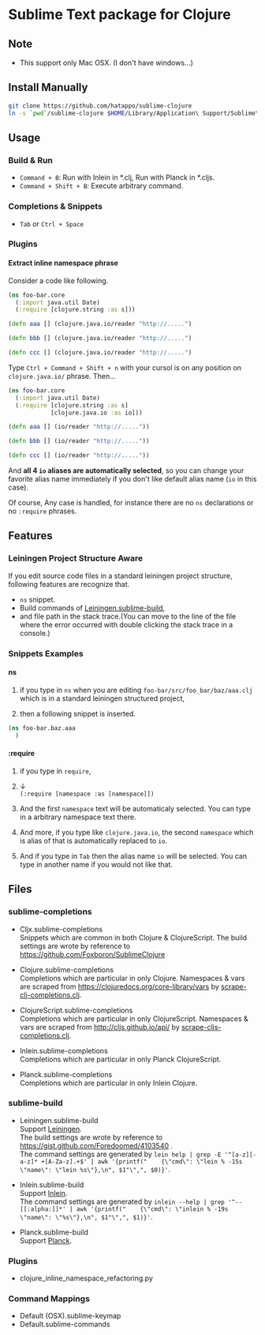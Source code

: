# Sublime Text package for Clojure

## Note

* This support only Mac OSX. (I don't have windows...)




## Install Manually

```sh
git clone https://github.com/hatappo/sublime-clojure
ln -s `pwd`/sublime-clojure $HOME/Library/Application\ Support/Sublime\ Text\ 3/Packages/sublime-clojure
```



## Usage

### Build & Run

* `Command + B`: Run with Inlein in *.clj, Run with Planck in *.cljs.
* `Command + Shift + B`: Execute arbitrary command.

### Completions & Snippets

* `Tab` or `Ctrl + Space`

### Plugins

#### Extract inline namespace phrase

Consider a code like following.

```clojure
(ns foo-bar.core
  (:import java.util Date)
  (:require [clojure.string :as s]))

(defn aaa [] (clojure.java.io/reader "http://.....")

(defn bbb [] (clojure.java.io/reader "http://.....")

(defn ccc [] (clojure.java.io/reader "http://.....")
```

Type `Ctrl + Command + Shift + n` with your cursol is on any position on `clojure.java.io/` phrase. Then...

```clojure
(ns foo-bar.core
  (:import java.util Date)
  (:require [clojure.string :as s]
            [clojure.java.io :as io]))

(defn aaa [] (io/reader "http://....."))

(defn bbb [] (io/reader "http://....."))

(defn ccc [] (io/reader "http://....."))
```

And **all 4 `io` aliases are automatically selected**, so you can change your favorite alias name immediately if you don't like default alias name (`io` in this case).

Of course, Any case is handled, for instance there are no `ns` declarations or no `:require` phrases.

## Features

### Leiningen Project Structure Aware

If you edit source code files in a standard leiningen project structure,
following features are recognize that.

* `ns` snippet.
* Build commands of [Leiningen.sublime-build](Leiningen.sublime-build),
* and file path in the stack trace.(You can move to the line of the file where the error occurred with double clicking the stack trace in a console.)


### Snippets Examples

#### ns


1. if you type in `ns` when you are editing `foo-bar/src/foo_bar/baz/aaa.clj` which is in a standard leiningen structured project,

2. then a following snippet is inserted.

```clojure
(ns foo-bar.baz.aaa
  )
```

#### :require

1. if you type in `require`,

2. ↓  
`(:require [namespace :as [namespace]])`

3. And the first `namespace` text will be automaticaly selected.
You can type in a arbitrary namespace text there.

4. And more, if you type like `clojure.java.io`,
the second `namespace` which is alias of that is automatically replaced to `io`.

5. And if you type in `Tab` then the alias name `io` will be selected.
You can type in another name if you would not like that.




## Files

### sublime-completions

* Cljx.sublime-completions  
Snippets which are common in both Clojure & ClojureScript.
The build settings are wrote by reference to https://github.com/Foxboron/SublimeClojure

* Clojure.sublime-completions  
Completions which are particular in only Clojure.
Namespaces & vars are scraped from https://clojuredocs.org/core-library/vars by [scrape-clj-completions.clj](script/scrape-clj-completions.clj).

* ClojureScript.sublime-completions  
Completions which are particular in only ClojureScript.
Namespaces & vars are scraped from http://cljs.github.io/api/ by [scrape-cljs-completions.clj](script/scrape-cljs-completions.clj).

* Inlein.sublime-completions  
Completions which are particular in only Planck ClojureScript.

* Planck.sublime-completions  
Completions which are particular in only Inlein Clojure.

### sublime-build

* Leiningen.sublime-build  
Support [Leiningen](http://leiningen.org/).  
The build settings are wrote by reference to https://gist.github.com/Foredoomed/4103540 .  
The command settings are generated by `lein help | grep -E '^[a-z][-a-z]* +[A-Za-z].+$' | awk '{printf("    {\"cmd\": \"lein % -15s \"name\": \"lein %s\"},\n", $1"\",", $0)}'`.

* Inlein.sublime-build  
Support [Inlein](http://inlein.org/).  
The command settings are generated by `inlein --help | grep '^--[[:alpha:]]*' | awk '{printf("    {\"cmd\": \"inlein % -19s \"name\": \"%s\"},\n", $1"\",", $1)}'`.

* Planck.sublime-build  
Support [Planck](http://planck-repl.org/).

### Plugins

* clojure_inline_namespace_refactoring.py

### Command Mappings

* Default (OSX).sublime-keymap
* Default.sublime-commands
